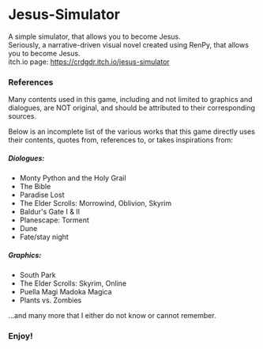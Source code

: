 # Jesus-Simulator

A simple simulator, that allows you to become Jesus.    
Seriously, a narrative-driven visual novel created using RenPy, that allows you to become Jesus.     
itch.io page: https://crdgdr.itch.io/jesus-simulator    

### References
Many contents used in this game, including and not limited to graphics and dialogues, are NOT original, and should be attributed to their corresponding sources.      

Below is an incomplete list of the various works that this game directly uses their contents, quotes from, references to, or takes inspirations from:    

##### Diologues:
- Monty Python and the Holy Grail
- The Bible
- Paradise Lost
- The Elder Scrolls: Morrowind, Oblivion, Skyrim
- Baldur's Gate I & II
- Planescape: Torment
- Dune
- Fate/stay night

##### Graphics:
- South Park
- The Elder Scrolls: Skyrim, Online
- Puella Magi Madoka Magica
- Plants vs. Zombies

...and many more that I either do not know or cannot remember.   

### Enjoy!
